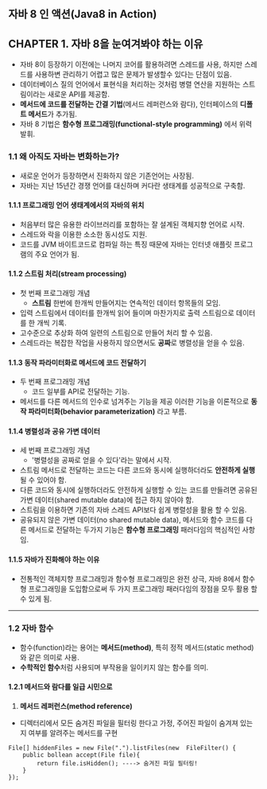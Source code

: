 자바 8 인 액션(Java8 in Action)
--------------------------------

## CHAPTER 1. 자바 8을 눈여겨봐야 하는 이유
- 자바 8이 등장하기 이전에는 나머지 코어를 활용하려면 스레드를 사용, 하지만 스레드를 사용하변 관리하기 어렵고 많은 문제가 발생할수 있다는 단점이 있음.
- 데이터베이스 질의 언어에서 표현식을 처리하는 것처럼 병렬 연산을 지원하는 스트림이라는 새로운 API를 제공함.
- **메서드에 코드를 전달하는 간결 기법**(메서드 레퍼런스와 람다), 인터페이스의 **디폴트 메서드**가 추가됨.
- 자바 8 기법은 **함수형 프로그래밍(functional-style programming)** 에서 위력 발휘.


### 1.1 왜 아직도 자바는 변화하는가?
- 새로운 언어가 등장하면서 진화하지 않은 기존언어는 사장됨.
- 자바는 지난 15년간 경쟁 언어를 대신하며 커다란 생태계를 성공적으로 구축함.

#### 1.1.1 프로그래밍 언어 생태계에서의 자바의 위치
- 처음부터 많은 유용한 라이브러리를 포함하는 잘 설계된 객체지향 언어로 시작.
- 스레드와 락을 이용한 소소한 동시성도 지원.
- 코드를 JVM 바이트코드로 컴파일 하는 특징 때문에 자바는 인터넷 애플릿 프로그램의 주요 언어가 됨.

#### 1.1.2 스트림 처리(stream processing)
- 첫 번째 프로그래밍 개념 
    - **스트림** 한번에 한개씩 만들어지는 연속적인 데이터 항목들의 모임.
- 입력 스트림에서 데이터를 한개씩 읽어 들이며 마찬가지로 출력 스트림으로 데이터를 한 개씩 기록.
- 고수준으로 추상화 하여 일련의 스트림으로 만들어 처리 할 수 있음.
- 스레드라는 복잡한 작업을 사용하지 않으면서도 **공짜**로 병렬성을 얻을 수 있음.

#### 1.1.3 동작 파라미터화로 메서드에 코드 전달하기
- 두 번째 프로그래밍 개념 
    - 코드 일부를 API로 전달하는 기능.
- 메서드를 다른 메서드의 인수로 넘겨주는 기능을 제공 이러한 기능을 이론적으로 **동작 파라미터화(behavior parameterization)** 라고 부름.

#### 1.1.4 병렬성과 공유 가변 데이터
- 세 번째 프로그래밍 개념 
    - '병렬성을 공짜로 얻을 수 있다'라는 말에서 시작.
- 스트림 메서드로 전달하는 코드는 다른 코드와 동시에 실행하더라도 **안전하게 실행**될 수 있어야 함.
- 다른 코드와 동시에 실행하더라도 안전하게 실행할 수 있는 코드를 만들려면 공유된 가변 데이터(shared mutable data)에 접근 하지 않아야 함.
- 스트림을 이용하면 기존의 자바 스레드 API보다 쉽게 병렬성을 활용 할 수 있음.
- 공유되지 않은 가변 데이터(no shared mutable data), 메서드와 함수 코드를 다른 메서드로 전달하는 두가지 기능은 **함수형 프로그래밍** 
패러다임의 핵심적인 사항 임.

#### 1.1.5 자바가 진화해야 하는 이유
- 전통적인 객체지향 프로그래밍과 함수형 프로그래밍은 완전 상극, 자바 8에서 함수형 프로그래밍을 도입함으로써 두 가지 프로그래밍 패러다임의 
장점을 모두 활용 할수 있게 됨.

--------------------------------

### 1.2 자바 함수
- 함수(function)라는 용어는 **메서드(method)**, 특히 정적 메서드(static method)와 같은 의미로 사용.
- **수학적인 함수**처럼 사용되며 부작용을 일이키지 않는 함수를 의미.

#### 1.2.1 메서드와 람다를 일급 시민으로
1. **메서드 레퍼런스(method reference)**
- 디렉터리에서 모든 숨겨진 파일을 필터링 한다고 가정, 주어진 파일이 숨겨져 있는지 여부를 알려주는 메서드를 구현
```
File[] hiddenFiles = new File(".").listFiles(new  FileFilter() {
    public bollean accept(File file){
        return file.isHidden(); ----> 숨겨진 파일 필터링!
    }
});
```










 
